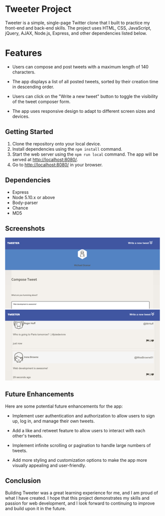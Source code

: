 # Tweeter Project

Tweeter is a simple, single-page Twitter clone that I built to practice my front-end and back-end skills. The project uses HTML, CSS, JavaScript, jQuery, AJAX, Node.js, Express, and other dependencies listed below.

# Features
- Users can compose and post tweets with a maximum length of 140 characters.

- The app displays a list of all posted tweets, sorted by their creation time in descending order.

- Users can click on the "Write a new tweet" button to toggle the visibility of the tweet composer form.

- The app uses responsive design to adapt to different screen sizes and devices.

## Getting Started

1. Clone the repository onto your local device. 
2. Install dependencies using the `npm install` command.
3. Start the web server using the `npm run local` command. The app will be served at <http://localhost:8080/>.
4. Go to <http://localhost:8080/> in your browser.

## Dependencies

- Express
- Node 5.10.x or above
- Body-parser
- Chance
- MD5

## Screenshots

![tweeter nav](https://github.com/viacaelestis/tweeter/blob/master/docs/tweeter-pic1.png)
![tweeter tweets](https://github.com/viacaelestis/tweeter/blob/master/docs/tweeter-pic2.png)

## Future Enhancements

Here are some potential future enhancements for the app:

- Implement user authentication and authorization to allow users to sign up, log in, and manage their own tweets.

- Add a like and retweet feature to allow users to interact with each other's tweets. 

- Implement infinite scrolling or pagination to handle large numbers of tweets.

- Add more styling and customization options to make the app more visually appealing and user-friendly.

## Conclusion

Building Tweeter was a great learning experience for me, and I am proud of what I have created. I hope that this project demonstrates my skills and passion for web development, and I look forward to continuing to improve and build upon it in the future. 